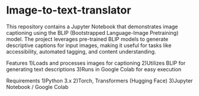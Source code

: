 # Image-to-text-translator

This repository contains a Jupyter Notebook that demonstrates image captioning using the BLIP (Bootstrapped Language-Image Pretraining) model. The project leverages pre-trained BLIP models to generate descriptive captions for input images, making it useful for tasks like accessibility, automated tagging, and content understanding.

Features
1)Loads and processes images for captioning
2)Utilizes BLIP for generating text descriptions
3)Runs in Google Colab for easy execution

Requirements
1)Python 3.x
2)Torch, Transformers (Hugging Face)
3)Jupyter Notebook / Google Colab
